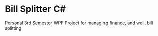 # Bill Splitter C#
Personal 3rd Semester WPF Project for managing finance, and well, bill splitting 
